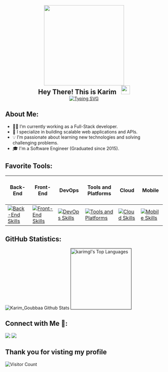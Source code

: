 <div align="center">
  <img height="256px" src="https://user-images.githubusercontent.com/51513908/150689872-eaa21d9a-7c65-4662-938c-26091c09cd70.svg" alt="">
  <h2 style="margin: 0;">
    Hey There! This is Karim
    <img src="https://media.giphy.com/media/hvRJCLFzcasrR4ia7z/giphy.gif" width="28" alt="" style="margin-left: 10px;">
</h2>  
<a href=""><img src="https://readme-typing-svg.herokuapp.com?font=Fira+Code&weight=500&pause=1000&color=2C9ACA&center=true&vCenter=true&width=435&lines=Software+engineer;Full-stack+developper" alt="Typing SVG" /></a>
</div>


## About Me:
<ul >
  <li>👨‍💻 I’m currently working as a Full-Stack developer.</li>
  <li>🚀 I specialize in building scalable web applications and APIs.</li>
  <li>💡 I’m passionate about learning new technologies and solving challenging problems.</li>
  <li>🎓 I'm a Software Engineer (Graduated since 2015).</li>
</ul>

## Favorite Tools:
<table style="width: 100%;">
  <thead>
    <th><h4>Back-End</h4></th>
    <th><h4>Front-End</h4></th>
    <th><h4>DevOps</h4></th>
    <th><h4>Tools and Platforms</h4></th>
    <th><h4>Cloud</h4></th>
    <th><h4>Mobile</h4></th>
  </thead>
<tbody>
  <tr>
    <td><a href="https://skillicons.dev"><img src="https://skillicons.dev/icons?i=java,kotlin,spring,hibernate&perline=3" alt="Back-End Skills"></a></td>
    <td><a href="https://skillicons.dev"><img src="https://skillicons.dev/icons?i=angular,ts,bootstrap,css,nodejs&perline=3" alt="Front-End Skills"></a></td>
    <td><a href="https://skillicons.dev"><img src="https://skillicons.dev/icons?i=docker,terraform,kubernetes,ansible,bash&perline=3" alt="DevOps Skills"></a></td>
    <td><a href="https://skillicons.dev"><img src="https://skillicons.dev/icons?i=github,gitlab,jenkins,maven&perline=3" alt="Tools and Platforms"></a></td>
    <td><a href="https://skillicons.dev"><img src="https://skillicons.dev/icons?i=aws,gcp,openstack&perline=3" alt="Cloud Skills"></a></td>
    <td><a href="https://skillicons.dev"><img src="https://skillicons.dev/icons?i=flutter,dart,firebase&perline=3" alt="Mobile Skills"></a></td>
  </tr>
</tbody>
</table>

## GitHub Statistics:
![Karim_Goubbaa Github Stats](https://github-readme-stats.vercel.app/api?username=karimgl&include_all_commits=true&theme=buefy&show_icons=true)
<a href=""><img alt="karimgl's Top Languages" src="https://github-readme-stats.vercel.app/api/top-langs/?username=karimgl&langs_count=8&layout=compact&theme=buefy&hide_border=true" height="195px"/></a>

## Connect with Me 🤝:
<div>
  <a href="https://www.linkedin.com/in/goubbaa-karim-23b69ba6/"><img src="https://img.shields.io/badge/-KarimGoubbaa-blue?logo=linkedin&style=flat-square"></a>
  <a href="mailto:karim.goubaa@gmail.com"><img src="https://img.shields.io/badge/-karim.goubaa@gmail.com-black?logo=gmail&style=flat-square"/></a>
</div>

## Thank you for visting my profile

![Visitor Count](https://profile-counter.glitch.me/karimgl/count.svg)

